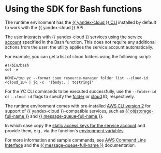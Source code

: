 # Using the SDK for Bash functions

The runtime environment has the [{{ yandex-cloud }} CLI](../../../cli/) installed by default to work with the {{ yandex-cloud }} API.

The user interacts with {{ yandex-cloud }} services using the [service account](../../operations/function-sa.md) specified in the Bash function. This does not require any additional actions from the user: the utility applies the service account automatically.

For example, you can get a list of cloud folders using the following script:

```shell script
#!/bin/bash
set -e

HOME=/tmp yc --format json resource-manager folder list --cloud-id <cloud_ID> | jq -c  '{body:. | tostring}'
```

For the YC CLI commands to be executed successfully, use the `--folder-id` or `--cloud-id` flags to specify the [folder](../../../resource-manager/operations/folder/get-id.md) or [cloud](../../../resource-manager/operations/cloud/get-id.md) ID, respectively.
 
The runtime environment comes with pre-installed [AWS CLI version 2](https://docs.aws.amazon.com/cli/index.html) for support of {{ yandex-cloud }}-compatible services, such as [{{ objstorage-full-name }}](../../../storage/index.yaml) and [{{ message-queue-full-name }}](../../../message-queue/index.yaml).

In which case copy the [static access keys for the service account](../../../iam/operations/sa/create-access-key.md) and provide them, e.g., via the function's [environment variables](../../concepts/runtime/environment-variables.md).

For more information and sample commands, see [AWS Command Line Interface](../../../storage/tools/aws-cli.md) and the [{{ message-queue-full-name }}](../../../message-queue/instruments/index.md) documentation.



